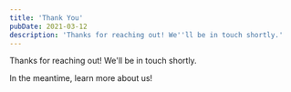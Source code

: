 ```yaml
---
title: 'Thank You'
pubDate: 2021-03-12
description: 'Thanks for reaching out! We''ll be in touch shortly.'
---
```






Thanks for reaching out! We'll be in touch shortly.

In the meantime, learn more about us!
